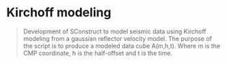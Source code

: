 # Kirchoff modeling

> Development of SConstruct to model seismic data using Kirchoff modeling from a gaussian reflector velocity model.
> The purpose of the script is to produce a modeled data cube A(m,h,t). Where m is the CMP coordinate, h is the 
> half-offset and t is the time.
